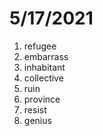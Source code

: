 # 5/17/2021

1. refugee
2. embarrass
3. inhabitant
4. collective
5. ruin
6. province
7. resist
8. genius
